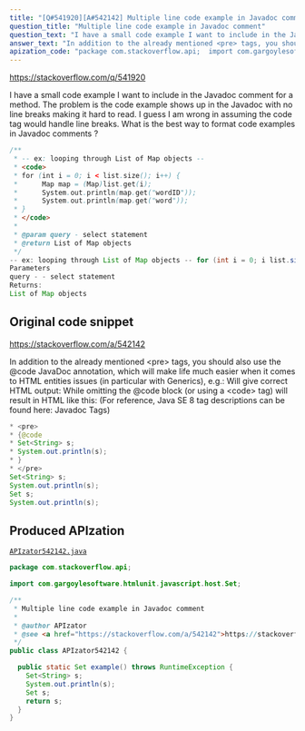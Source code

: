 ```yaml
---
title: "[Q#541920][A#542142] Multiple line code example in Javadoc comment"
question_title: "Multiple line code example in Javadoc comment"
question_text: "I have a small code example I want to include in the Javadoc comment for a method. The problem is the code example shows up in the Javadoc with no line breaks making it hard to read. I guess I am wrong in assuming the code tag would handle line breaks.  What is the best way to format code examples in Javadoc comments ?"
answer_text: "In addition to the already mentioned <pre> tags, you should also use the @code JavaDoc annotation, which will make life much easier when it comes to HTML entities issues (in particular with Generics), e.g.: Will give correct HTML output: While omitting the @code block (or using a <code> tag) will result in HTML like this: (For reference, Java SE 8 tag descriptions can be found here: Javadoc Tags)"
apization_code: "package com.stackoverflow.api;  import com.gargoylesoftware.htmlunit.javascript.host.Set;  /**  * Multiple line code example in Javadoc comment  *  * @author APIzator  * @see <a href=\"https://stackoverflow.com/a/542142\">https://stackoverflow.com/a/542142</a>  */ public class APIzator542142 {    public static Set example() throws RuntimeException {     Set<String> s;     System.out.println(s);     Set s;     return s;   } }"
---
```


https://stackoverflow.com/q/541920

I have a small code example I want to include in the Javadoc comment for a method.
The problem is the code example shows up in the Javadoc with no line breaks making it hard to read.
I guess I am wrong in assuming the code tag would handle line breaks.  What is the best way to format code examples in Javadoc comments ?


```java
/**
 * -- ex: looping through List of Map objects --
 * <code>
 * for (int i = 0; i < list.size(); i++) {
 *      Map map = (Map)list.get(i);
 *      System.out.println(map.get("wordID"));
 *      System.out.println(map.get("word"));
 * }
 * </code>
 * 
 * @param query - select statement
 * @return List of Map objects
 */
-- ex: looping through List of Map objects -- for (int i = 0; i list.size(); i++) { Map map = (Map)list.get(i); System.out.println(map.get("wordID")); System.out.println(map.get("word")); } 
Parameters
query - - select statement 
Returns:
List of Map objects
```


## Original code snippet

https://stackoverflow.com/a/542142

In addition to the already mentioned &lt;pre&gt; tags, you should also use the @code JavaDoc annotation, which will make life much easier when it comes to HTML entities issues (in particular with Generics), e.g.:
Will give correct HTML output:
While omitting the @code block (or using a &lt;code&gt; tag) will result in HTML like this:
(For reference, Java SE 8 tag descriptions can be found here: Javadoc Tags)

```java
* <pre>
* {@code
* Set<String> s;
* System.out.println(s);
* }
* </pre>
Set<String> s;
System.out.println(s);
Set s;
System.out.println(s);
```

## Produced APIzation

[`APIzator542142.java`](https://github.com/pasqualesalza/apization-temp-data/raw/master/apizations/java/APIzator542142.java)

```java
package com.stackoverflow.api;

import com.gargoylesoftware.htmlunit.javascript.host.Set;

/**
 * Multiple line code example in Javadoc comment
 *
 * @author APIzator
 * @see <a href="https://stackoverflow.com/a/542142">https://stackoverflow.com/a/542142</a>
 */
public class APIzator542142 {

  public static Set example() throws RuntimeException {
    Set<String> s;
    System.out.println(s);
    Set s;
    return s;
  }
}

```